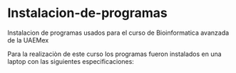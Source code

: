 # Instalacion-de-programas
Instalacion de programas usados para el curso de Bioinformatica avanzada de la UAEMex

Para la realizaciòn de este curso los programas fueron instalados en una laptop con las siguientes especificaciones:
